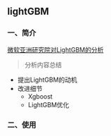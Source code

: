 ## lightGBM

### 一、简介
[微软亚洲研究院对LightGBM的分析](http://www.msra.cn/zh-cn/news/blogs/2017/01/lightgbm-20170105.aspx)

> 分析内容总结

- 提出LightGBM的动机
- 改进细节
  - Xgboost
  - LightGBM优化

### 二、使用
